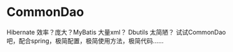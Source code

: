 CommonDao
=========

Hibernate 效率？庞大？MyBatis 大量xml？ Dbutils 太简陋？
试试CommonDao吧，配合spring，极简配置，极简使用方法，极简代码......
